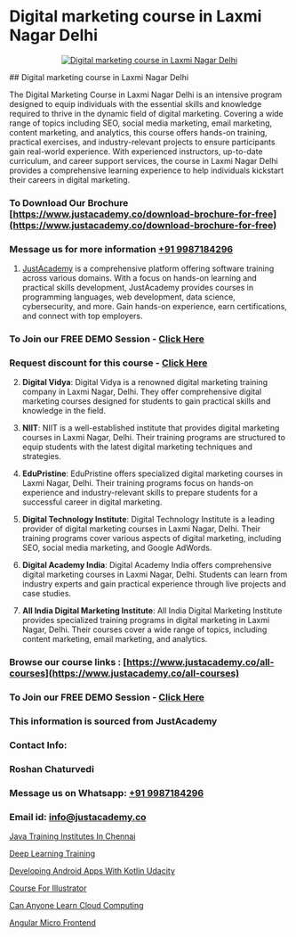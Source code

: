 # Digital marketing course in Laxmi Nagar Delhi

<p align="center">
  <a href="https://justacademy.co/course-detail/digital-marketing">
    <img src="https://justacademy.co/storage2/course_image/1676636720_course_image.webp" alt="Digital marketing course in Laxmi Nagar Delhi">
  </a>
</p>
## Digital marketing course in Laxmi Nagar Delhi

The Digital Marketing Course in Laxmi Nagar Delhi is an intensive program designed to equip individuals with the essential skills and knowledge required to thrive in the dynamic field of digital marketing. Covering a wide range of topics including SEO, social media marketing, email marketing, content marketing, and analytics, this course offers hands-on training, practical exercises, and industry-relevant projects to ensure participants gain real-world experience. With experienced instructors, up-to-date curriculum, and career support services, the course in Laxmi Nagar Delhi provides a comprehensive learning experience to help individuals kickstart their careers in digital marketing.
### To Download Our Brochure [https://www.justacademy.co/download-brochure-for-free](https://www.justacademy.co/download-brochure-for-free)
### Message us for more information [+91 9987184296](https://api.whatsapp.com/send?phone=919987184296)

1) [JustAcademy](https://justacademy.co) is a comprehensive platform offering software training across various domains. With a focus on hands-on learning and practical skills development, JustAcademy provides courses in programming languages, web development, data science, cybersecurity, and more. Gain hands-on experience, earn certifications, and connect with top employers.

### To Join our FREE DEMO Session - [Click Here](https://www.justacademy.co/register-for-course-demo/)
### Request discount for this course - [Click Here](https://justacademy.co/contact-us/)

2) **Digital Vidya**: Digital Vidya is a renowned digital marketing training company in Laxmi Nagar, Delhi. They offer comprehensive digital marketing courses designed for students to gain practical skills and knowledge in the field.

3) **NIIT**: NIIT is a well-established institute that provides digital marketing courses in Laxmi Nagar, Delhi. Their training programs are structured to equip students with the latest digital marketing techniques and strategies.

4) **EduPristine**: EduPristine offers specialized digital marketing courses in Laxmi Nagar, Delhi. Their training programs focus on hands-on experience and industry-relevant skills to prepare students for a successful career in digital marketing.

5) **Digital Technology Institute**: Digital Technology Institute is a leading provider of digital marketing courses in Laxmi Nagar, Delhi. Their training programs cover various aspects of digital marketing, including SEO, social media marketing, and Google AdWords.

6) **Digital Academy India**: Digital Academy India offers comprehensive digital marketing courses in Laxmi Nagar, Delhi. Students can learn from industry experts and gain practical experience through live projects and case studies.

7) **All India Digital Marketing Institute**: All India Digital Marketing Institute provides specialized training programs in digital marketing in Laxmi Nagar, Delhi. Their courses cover a wide range of topics, including content marketing, email marketing, and analytics.

### Browse our course links : [https://www.justacademy.co/all-courses](https://www.justacademy.co/all-courses) 
### To Join our FREE DEMO Session - [Click Here](https://www.justacademy.co/register-for-course-demo)


### This information is sourced from JustAcademy
### Contact Info:
### Roshan Chaturvedi
### Message us on Whatsapp: [+91 9987184296](https://api.whatsapp.com/send?phone=919987184296)
### Email id: [info@justacademy.co](mailto:info@justacademy.co)
                
[Java Training Institutes In Chennai](https://www.linkedin.com/pulse/java-training-institutes-chennai-justacademy-houston-kdtue?trackingId=OwjaQthKBzvMgeCjipt7AQ%3D%3D&lipi=urn%3Ali%3Apage%3Ad_flagship3_company_admin%3BDrK92nhdT%2BeMCX%2FTk95TlQ%3D%3D)

[Deep Learning Training](https://www.linkedin.com/pulse/deep-learning-training-justacademyderby-i5wbe?trackingId=whk7SR11LH8TfzxNWd3rvw%3D%3D&lipi=urn%3Ali%3Apage%3Ad_flagship3_company_admin%3BPi8IvO9YQ5y8xQZ23yq6yg%3D%3D)

[Developing Android Apps With Kotlin Udacity](https://medium.com/@shivamja27/developing-android-apps-with-kotlin-udacity-318dc6a26932)

[Course For Illustrator](https://medium.com/@mahi3106/course-for-illustrator-bdbb121e1535)

[Can Anyone Learn Cloud Computing](https://justacademyin.github.io/justacademy/can-anyone-learn-cloud-computing)

[Angular Micro Frontend](https://justacademyin.github.io/justacademy/angular-micro-frontend)

